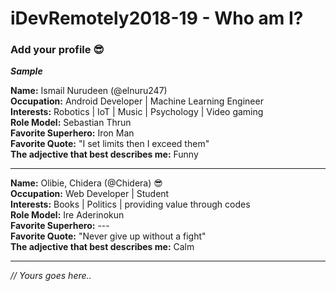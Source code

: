 ﻿# iDevRemotely2018-19 - Who am I? 
### Add your profile 😎 

**_Sample_**

**Name:** Ismail Nurudeen (@elnuru247) <br>
**Occupation:** Android Developer | Machine Learning Engineer <br>
**Interests:** Robotics | IoT | Music | Psychology | Video gaming <br>
**Role Model:** Sebastian Thrun <br>
**Favorite Superhero:** Iron Man <br>
**Favorite Quote:** "I set limits then I exceed them" <br>
**The adjective that best describes me:** Funny <br>
___

**Name:** Olibie, Chidera (@Chidera) 😎<br>
**Occupation:** Web Developer | Student <br>
**Interests:**  Books | Politics | providing value through codes<br>
**Role Model:** Ire Aderinokun <br>
**Favorite Superhero:** --- <br>
**Favorite Quote:** "Never give up without a fight" <br>
**The adjective that best describes me:** Calm <br>
___

_// Yours goes here.._



